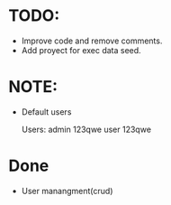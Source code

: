 ﻿# TODO:
- Improve code and remove comments.
- Add proyect for exec data seed.



# NOTE:
- Default users

    Users: admin 123qwe
        user 123qwe


# Done
- User manangment(crud)